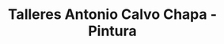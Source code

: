 ---
title: "Talleres Antonio Calvo Chapa - Pintura"
url: /losar-de-la-vera/talleres-antonio-calvo-chapa-pintura/
shop: reparación de automóviles
---